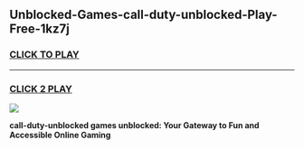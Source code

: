 
## Unblocked-Games-call-duty-unblocked-Play-Free-1kz7j
<h3>
<a href="https://premium76.site?title=call-duty-unblocked&ref=18A1">CLICK TO PLAY</a></h3>
<hr>

<h3>
<a href="https://premium76.site?title=call-duty-unblocked&ref=18A1">CLICK 2 PLAY</a>
  
</h3>

<a href="https://premium76.site?title=call-duty-unblocked&ref=18A1"><img src="https://clearcache.store/games.png"></a>


**call-duty-unblocked games unblocked: Your Gateway to Fun and Accessible Online Gaming**
